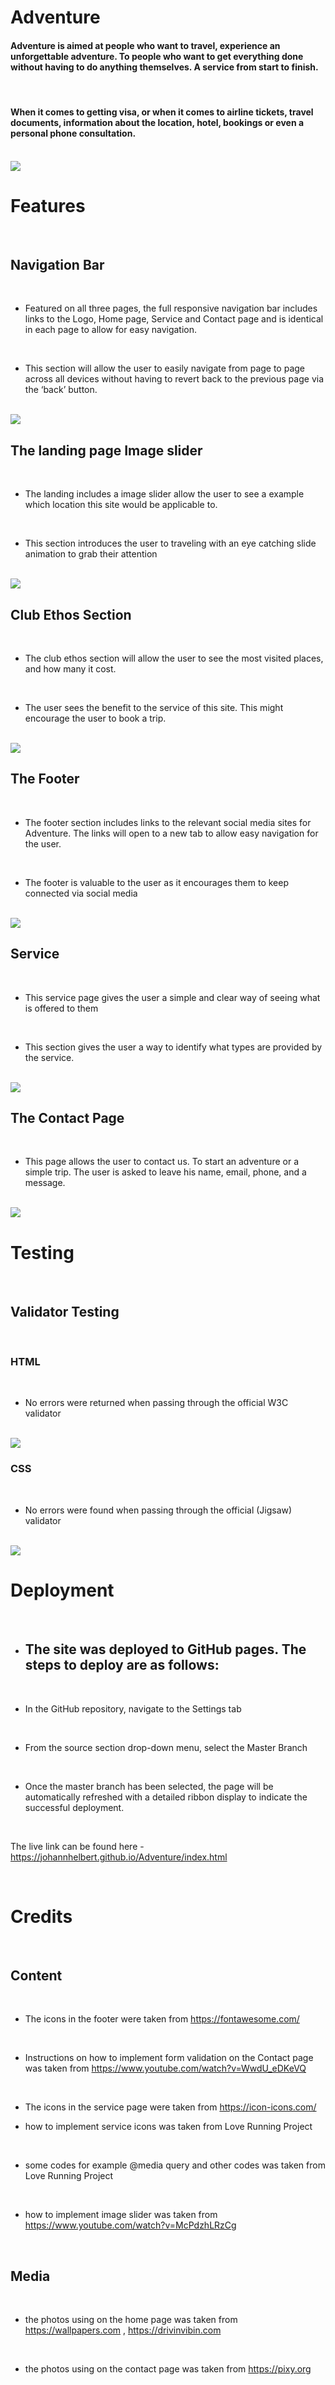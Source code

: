 # **Adventure**

#### Adventure is aimed at people who want to travel, experience an unforgettable adventure. To people who want to get everything done without having to do anything themselves. A service from start to finish.
<br>

#### When it comes to getting visa, or when it comes to airline tickets, travel documents, information about the location, hotel, bookings or even a personal phone consultation.
<br>

<img src="assets/images/Bildschirmfoto 2023-03-26 um 13.50.45.png">

<br>

# Features
<br>

## Navigation Bar
<br>

* Featured on all three pages, the full responsive navigation bar includes links to the Logo, Home page, Service and Contact page and is identical in each page to allow for easy navigation.
<br>

* This section will allow the user to easily navigate from page to page across all devices without having to revert back to the previous page via the ‘back’ button.
<br>

<img src="assets/images/Bildschirmfoto 2023-03-26 um 14.34.17.png">

<br>

## The landing page Image slider
<br>

- The landing includes a image slider allow the user to see a example which location this site would be applicable to.

<br>

- This section introduces the user to traveling with an eye catching slide animation to grab their attention

<br>

<img src="assets/images/Bildschirmfoto 2023-03-26 um 14.46.18.png">

<br>

## Club Ethos Section

<br>

- The club ethos section will allow the user to see the most visited places, and how many it cost.

<br>

- The user sees the benefit to the service of this site. This might encourage the user to book a trip.

<br>

<img src="assets/images/Bildschirmfoto 2023-03-26 um 14.58.47.png">

<br>

## The Footer
<br>

- The footer section includes links to the relevant social media sites for Adventure. The links will open to a new tab to allow easy navigation for the user.
<br>

- The footer is valuable to the user as it encourages them to keep connected via social media
<br>

<img src="assets/images/Bildschirmfoto 2023-03-26 um 15.02.31.png">

<br>

## Service

<br>

- This service page gives the user a simple and clear way of seeing what is offered to them

<br>

- This section gives the user a way to identify what types are provided by the service.

<br>

<img src="assets/images/Bildschirmfoto 2023-03-26 um 15.10.50.png">

<br>

## The Contact Page

<br>

- This page allows the user to contact us. To start an adventure or a simple trip. The user is asked to leave his name, email, phone, and a message.

<br>

<img src="assets/images/Bildschirmfoto 2023-03-26 um 15.18.01.png">

<br>

# Testing

<br>

## Validator Testing 

<br>

### HTML

<br>

- No errors were returned when passing through the official W3C validator

<br>

<img src="assets/images/Bildschirmfoto 2023-03-26 um 15.35.23.png">

<br>

### CSS

<br>

- No errors were found when passing through the official (Jigsaw) validator

<br>

<img src="assets/images/Bildschirmfoto 2023-03-26 um 15.37.26.png">

<br>

# Deployment

<br>

- ## The site was deployed to GitHub pages. The steps to deploy are as follows:
<br>

- In the GitHub repository, navigate to the Settings tab
<br>

- From the source section drop-down menu, select the Master Branch
<br>

- Once the master branch has been selected, the page will be automatically refreshed with a detailed ribbon display to indicate the successful deployment.
<br>

The live link can be found here - https://johannhelbert.github.io/Adventure/index.html

<br>

# Credits

<br>

## Content
<br>

- The icons in the footer were taken from https://fontawesome.com/
<br>

- Instructions on how to implement form validation on the Contact page was taken from https://www.youtube.com/watch?v=WwdU_eDKeVQ
<br>

- The icons in the service page were taken from https://icon-icons.com/
<ve>

- how to implement service icons was taken from Love Running Project
<br>

- some codes for example @media query and other codes was taken from Love Running Project
<br>

- how to implement image slider was taken from https://www.youtube.com/watch?v=McPdzhLRzCg
<br>

## Media
<br>

- the photos using on the home page was taken from https://wallpapers.com , https://drivinvibin.com
<br>

- the photos using on the contact page was taken from https://pixy.org